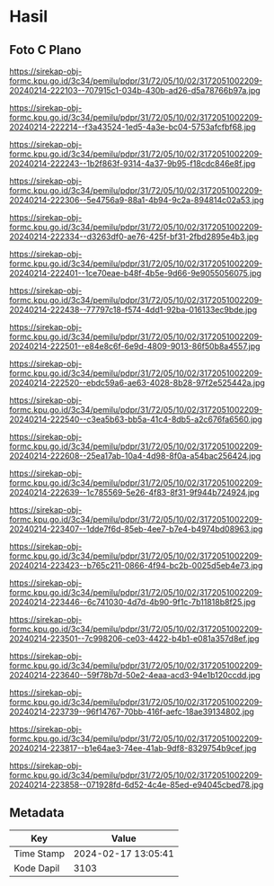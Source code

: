 # Hasil

## Foto C Plano

https://sirekap-obj-formc.kpu.go.id/3c34/pemilu/pdpr/31/72/05/10/02/3172051002209-20240214-222103--707915c1-034b-430b-ad26-d5a78766b97a.jpg

https://sirekap-obj-formc.kpu.go.id/3c34/pemilu/pdpr/31/72/05/10/02/3172051002209-20240214-222214--f3a43524-1ed5-4a3e-bc04-5753afcfbf68.jpg

https://sirekap-obj-formc.kpu.go.id/3c34/pemilu/pdpr/31/72/05/10/02/3172051002209-20240214-222243--1b2f863f-9314-4a37-9b95-f18cdc846e8f.jpg

https://sirekap-obj-formc.kpu.go.id/3c34/pemilu/pdpr/31/72/05/10/02/3172051002209-20240214-222306--5e4756a9-88a1-4b94-9c2a-894814c02a53.jpg

https://sirekap-obj-formc.kpu.go.id/3c34/pemilu/pdpr/31/72/05/10/02/3172051002209-20240214-222334--d3263df0-ae76-425f-bf31-2fbd2895e4b3.jpg

https://sirekap-obj-formc.kpu.go.id/3c34/pemilu/pdpr/31/72/05/10/02/3172051002209-20240214-222401--1ce70eae-b48f-4b5e-9d66-9e9055056075.jpg

https://sirekap-obj-formc.kpu.go.id/3c34/pemilu/pdpr/31/72/05/10/02/3172051002209-20240214-222438--77797c18-f574-4dd1-92ba-016133ec9bde.jpg

https://sirekap-obj-formc.kpu.go.id/3c34/pemilu/pdpr/31/72/05/10/02/3172051002209-20240214-222501--e84e8c6f-6e9d-4809-9013-86f50b8a4557.jpg

https://sirekap-obj-formc.kpu.go.id/3c34/pemilu/pdpr/31/72/05/10/02/3172051002209-20240214-222520--ebdc59a6-ae63-4028-8b28-97f2e525442a.jpg

https://sirekap-obj-formc.kpu.go.id/3c34/pemilu/pdpr/31/72/05/10/02/3172051002209-20240214-222540--c3ea5b63-bb5a-41c4-8db5-a2c676fa6560.jpg

https://sirekap-obj-formc.kpu.go.id/3c34/pemilu/pdpr/31/72/05/10/02/3172051002209-20240214-222608--25ea17ab-10a4-4d98-8f0a-a54bac256424.jpg

https://sirekap-obj-formc.kpu.go.id/3c34/pemilu/pdpr/31/72/05/10/02/3172051002209-20240214-222639--1c785569-5e26-4f83-8f31-9f944b724924.jpg

https://sirekap-obj-formc.kpu.go.id/3c34/pemilu/pdpr/31/72/05/10/02/3172051002209-20240214-223407--1dde7f6d-85eb-4ee7-b7e4-b4974bd08963.jpg

https://sirekap-obj-formc.kpu.go.id/3c34/pemilu/pdpr/31/72/05/10/02/3172051002209-20240214-223423--b765c211-0866-4f94-bc2b-0025d5eb4e73.jpg

https://sirekap-obj-formc.kpu.go.id/3c34/pemilu/pdpr/31/72/05/10/02/3172051002209-20240214-223446--6c741030-4d7d-4b90-9f1c-7b11818b8f25.jpg

https://sirekap-obj-formc.kpu.go.id/3c34/pemilu/pdpr/31/72/05/10/02/3172051002209-20240214-223501--7c998206-ce03-4422-b4b1-e081a357d8ef.jpg

https://sirekap-obj-formc.kpu.go.id/3c34/pemilu/pdpr/31/72/05/10/02/3172051002209-20240214-223640--59f78b7d-50e2-4eaa-acd3-94e1b120ccdd.jpg

https://sirekap-obj-formc.kpu.go.id/3c34/pemilu/pdpr/31/72/05/10/02/3172051002209-20240214-223739--96f14767-70bb-416f-aefc-18ae39134802.jpg

https://sirekap-obj-formc.kpu.go.id/3c34/pemilu/pdpr/31/72/05/10/02/3172051002209-20240214-223817--b1e64ae3-74ee-41ab-9df8-8329754b9cef.jpg

https://sirekap-obj-formc.kpu.go.id/3c34/pemilu/pdpr/31/72/05/10/02/3172051002209-20240214-223858--071928fd-6d52-4c4e-85ed-e94045cbed78.jpg


## Metadata

| Key        | Value               |
| ---------- | ------------------- |
| Time Stamp | 2024-02-17 13:05:41 |
| Kode Dapil | 3103                |



